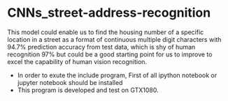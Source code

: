 # CNNs_street-address-recognition
This model could enable us to find the housing number of a specific location in a street as a format of
continuous multiple digit characters with 94.7% prediction accuracy from test data, which is shy of human recognition 97% 
but could be a good starting point for us to improve to excel the capability of human vision recognition.

* In order to exute the include program, First of all ipython notebook or jupyter notebook should be installed 
* This program is developed and test on GTX1080.

